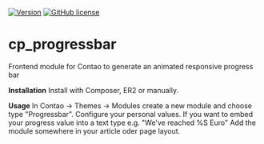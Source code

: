 [![Version](http://img.shields.io/packagist/v/stefansl/cp_progressbar.svg?style=flat-square)](http://packagist.com/packages/stefansl/cp_progressbar)  [![GitHub license](https://img.shields.io/badge/license-GPL-blue.svg?style=flat-square)](https://raw.githubusercontent.com/stefansl/cp_progressbar/master/LICENSE)

cp_progressbar
================

Frontend module for Contao to generate an animated responsive progress bar

**Installation**
Install with Composer, ER2 or manually.

**Usage**
In Contao -> Themes -> Modules create a new module and choose type "Progressbar".
Configure your personal values. If you want to embed your progress value into a text type e.g. "We've reached %S Euro"
Add the module somewhere in your article oder page layout.
